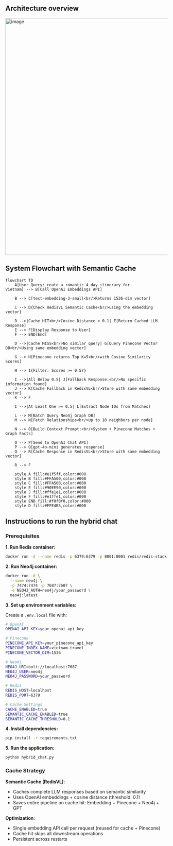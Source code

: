 ## Architecture overview

<img width="937" height="736" alt="image" src="https://github.com/user-attachments/assets/c174385c-1e5d-491b-92ff-a1bcb29361a5" />

## System Flowchart with Semantic Cache

```mermaid
flowchart TD
    A[User Query: reate a romantic 4 day itinerary for
Vietnam] --> B[Call OpenAI Embeddings API]

    B --> C[text-embedding-3-small<br/>Returns 1536-dim vector]

    C --> D{Check RedisVL Semantic Cache<br/>using the embedding vector}

    D -->|Cache HIT<br/>Cosine Distance < 0.1| E[Return Cached LLM Response]
    E --> F[Display Response to User]
    F --> END[End]

    D -->|Cache MISS<br/>No similar query| G[Query Pinecone Vector DB<br/>Using same embedding vector]

    G --> H[Pinecone returns Top K=5<br/>with Cosine Similarity Scores]

    H --> I{Filter: Scores >= 0.5?}

    I -->|All Below 0.5| J[Fallback Response:<br/>No specific information found]
    J --> K[Cache Fallback in RedisVL<br/>Store with same embedding vector]
    K --> F

    I -->|At Least One >= 0.5| L[Extract Node IDs from Matches]

    L --> M[Batch Query Neo4j Graph DB]
    M --> N[Fetch Relationships<br/>Up to 10 neighbors per node]

    N --> O[Build Context Prompt:<br/>System + Pinecone Matches + Graph Facts]

    O --> P[Send to OpenAI Chat API]
    P --> Q[gpt-4o-mini generates response]
    Q --> R[Cache Response in RedisVL<br/>Store with same embedding vector]

    R --> F

    style A fill:#e1f5ff,color:#000
    style B fill:#FFA500,color:#000
    style C fill:#FFA500,color:#000
    style E fill:#90EE90,color:#000
    style J fill:#ffe1e1,color:#000
    style F fill:#e1ffe1,color:#000
    style END fill:#f0f0f0,color:#000
    style D fill:#FFE4B5,color:#000
```

## Instructions to run the hybrid chat

### Prerequisites

**1. Run Redis container:**

```bash
docker run -d --name redis -p 6379:6379 -p 8001:8001 redis/redis-stack:latest
```

**2. Run Neo4j container:**

```bash
docker run -d \
  --name neo4j \
  -p 7474:7474 -p 7687:7687 \
  -e NEO4J_AUTH=neo4j/your_password \
  neo4j:latest
```

**3. Set up environment variables:**

Create a `.env.local` file with:

```bash
# OpenAI
OPENAI_API_KEY=your_openai_api_key

# Pinecone
PINECONE_API_KEY=your_pinecone_api_key
PINECONE_INDEX_NAME=vietnam-travel
PINECONE_VECTOR_DIM=1536

# Neo4j
NEO4J_URI=bolt://localhost:7687
NEO4J_USER=neo4j
NEO4J_PASSWORD=your_password

# Redis
REDIS_HOST=localhost
REDIS_PORT=6379

# Cache Settings
CACHE_ENABLED=true
SEMANTIC_CACHE_ENABLED=true
SEMANTIC_CACHE_THRESHOLD=0.1
```

**4. Install dependencies:**

```bash
pip install -r requirements.txt
```

**5. Run the application:**

```bash
python hybrid_chat.py
```

### Cache Strategy

**Semantic Cache (RedisVL)**:

- Caches complete LLM responses based on semantic similarity
- Uses OpenAI embeddings + cosine distance (threshold: 0.1)
- Saves entire pipeline on cache hit: Embedding + Pinecone + Neo4j + GPT

**Optimization**:

- Single embedding API call per request (reused for cache + Pinecone)
- Cache hit skips all downstream operations
- Persistent across restarts

